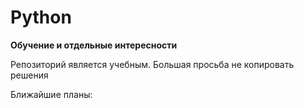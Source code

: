 # Python
<b>Обучение и отдельные интересности</b>

Репозиторий является учебным. Большая просьба не копировать решения

Ближайшие планы:
